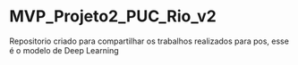 # MVP_Projeto2_PUC_Rio_v2
Repositorio criado para compartilhar os trabalhos realizados para pos, esse é o modelo  de Deep Learning
